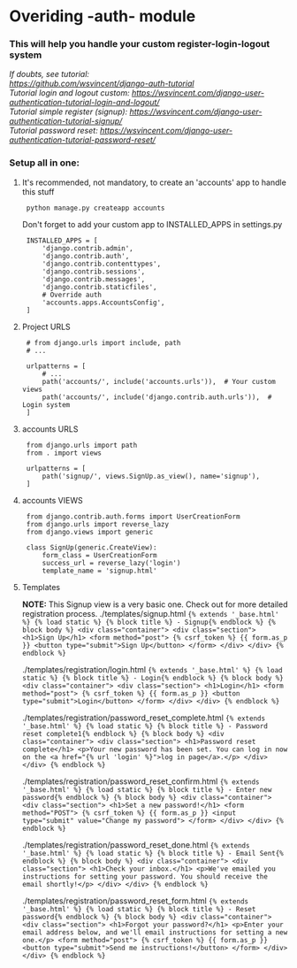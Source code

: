 # Overiding -auth- module

### This will help you handle your custom register-login-logout system

*If doubts, see tutorial:*  
*https://github.com/wsvincent/django-auth-tutorial*  
*Tutorial login and logout custom: https://wsvincent.com/django-user-authentication-tutorial-login-and-logout/*  
*Tutorial simple register (signup): https://wsvincent.com/django-user-authentication-tutorial-signup/*  
*Tutorial password reset: https://wsvincent.com/django-user-authentication-tutorial-password-reset/*  

### Setup all in one:

1. It's recommended, not mandatory, to create an 'accounts' app to handle this stuff

		python manage.py createapp accounts

	Don't forget to add your custom app to INSTALLED_APPS in settings.py

		INSTALLED_APPS = [
		    'django.contrib.admin',
		    'django.contrib.auth',
		    'django.contrib.contenttypes',
		    'django.contrib.sessions',
		    'django.contrib.messages',
		    'django.contrib.staticfiles',
		    # Override auth
		    'accounts.apps.AccountsConfig',
		]

2. Project URLS
		
		# from django.urls import include, path
		# ...

		urlpatterns = [
			# ...
			path('accounts/', include('accounts.urls')),  # Your custom views
    		path('accounts/', include('django.contrib.auth.urls')),  # Login system
    	]

3. accounts URLS

		from django.urls import path
		from . import views

		urlpatterns = [
		    path('signup/', views.SignUp.as_view(), name='signup'),
		]

4. accounts VIEWS

		from django.contrib.auth.forms import UserCreationForm
		from django.urls import reverse_lazy
		from django.views import generic

		class SignUp(generic.CreateView):
		    form_class = UserCreationForm
		    success_url = reverse_lazy('login')
		    template_name = 'signup.html'

5. Templates

	**NOTE:** This Signup view is a very basic one. Check out for more detailed registration process.
	./templates/signup.html
		```
		{% extends '_base.html' %}
		{% load static %}
		{% block title %} - Signup{% endblock %}
		{% block body %}
		<div class="container">
			<div class="section">
				<h1>Sign Up</h1>
				<form method="post">
					{% csrf_token %}
					{{ form.as_p }}
					<button type="submit">Sign Up</button>
				</form>
			</div>
		</div>
		{% endblock %}
		```

	./templates/registration/login.html
		```
		{% extends '_base.html' %}
		{% load static %}
		{% block title %} - Login{% endblock %}
		{% block body %}
		<div class="container">
			<div class="section">
				<h1>Login</h1>
				<form method="post">
					{% csrf_token %}
					{{ form.as_p }}
					<button type="submit">Login</button>
				</form>
			</div>
		</div>
		{% endblock %}
		```

	./templates/registration/password_reset_complete.html
		```
		{% extends '_base.html' %}
		{% load static %}
		{% block title %} - Password reset complete1{% endblock %}
		{% block body %}
		<div class="container">
			<div class="section">
				<h1>Password reset complete</h1>
				<p>Your new password has been set. You can log in now on the <a href="{% url 'login' %}">log in page</a>.</p>
			</div>
		</div>
		{% endblock %}
		```

	./templates/registration/password_reset_confirm.html
		```
		{% extends '_base.html' %}
		{% load static %}
		{% block title %} - Enter new password{% endblock %}
		{% block body %}
		<div class="container">
			<div class="section">
				<h1>Set a new password!</h1>
				<form method="POST">
					{% csrf_token %}
					{{ form.as_p }}
					<input type="submit" value="Change my password">
				</form>
			</div>
		</div>
		{% endblock %}
		```

	./templates/registration/password_reset_done.html
		```
		{% extends '_base.html' %}
		{% load static %}
		{% block title %} - Email Sent{% endblock %}
		{% block body %}
		<div class="container">
			<div class="section">
				<h1>Check your inbox.</h1>
				<p>We've emailed you instructions for setting your password. You should receive the email shortly!</p>
			</div>
		</div>
		{% endblock %}
		```

	./templates/registration/password_reset_form.html
		```
		{% extends '_base.html' %}
		{% load static %}
		{% block title %} - Reset password{% endblock %}
		{% block body %}
		<div class="container">
			<div class="section">
				<h1>Forgot your password?</h1>
				<p>Enter your email address below, and we'll email instructions for setting a new one.</p>
				<form method="post">
					{% csrf_token %}
					{{ form.as_p }}
					<button type="submit">Send me instructions!</button>
				</form>
			</div>
		</div>
		{% endblock %}
		```
